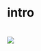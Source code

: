 # intro



# [![](http://bntnews.hankyung.com/bntdata/images/photo/201704/cc51af6ba2db88458838956acf86da4b.jpg)](https://www.youtube.com/watch?v=qHm9MG9xw1o)

